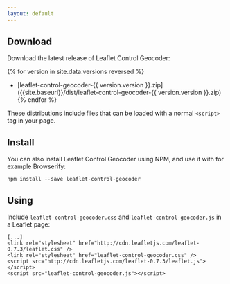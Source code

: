 ```yaml
---
layout: default
---
```


## Download

Download the latest release of Leaflet Control Geocoder:

{% for version in site.data.versions reversed %}
* [leaflet-control-geocoder-{{ version.version }}.zip]({{site.baseurl}}/dist/leaflet-control-geocoder-{{ version.version }}.zip)
{% endfor %}

These distributions include files that can be loaded with a normal `<script>` tag in your page.

## Install

You can also install Leaflet Control Geocoder using NPM, and use it with for example Browserify:

```
npm install --save leaflet-control-geocoder
```

## Using


Include `leaflet-control-geocoder.css` and `leaflet-control-geocoder.js` in a Leaflet page:

<pre><code class="language-markup">[...]
&lt;link rel=&quot;stylesheet&quot; href=&quot;http://cdn.leafletjs.com/leaflet-0.7.3/leaflet.css&quot; /&gt;
&lt;link rel=&quot;stylesheet&quot; href=&quot;leaflet-control-geocoder.css&quot; /&gt;
&lt;script src=&quot;http://cdn.leafletjs.com/leaflet-0.7.3/leaflet.js&quot;&gt;&lt;/script&gt;
&lt;script src=&quot;leaflet-control-geocoder.js&quot;&gt;&lt;/script&gt;
</code></pre>
